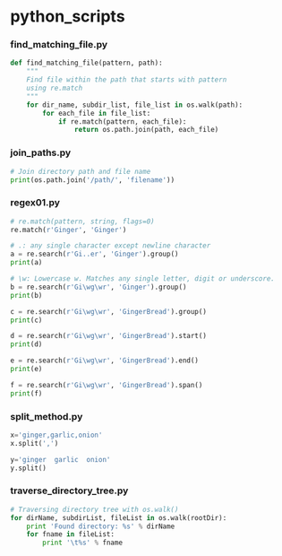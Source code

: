 # python_scripts

### find_matching_file.py  

```python
def find_matching_file(pattern, path):
    """
    Find file within the path that starts with pattern
    using re.match
    """
    for dir_name, subdir_list, file_list in os.walk(path):
        for each_file in file_list:
            if re.match(pattern, each_file):
                return os.path.join(path, each_file)
```

### join_paths.py  

```python
# Join directory path and file name
print(os.path.join('/path/', 'filename'))
```

### regex01.py

```python
# re.match(pattern, string, flags=0)
re.match(r'Ginger', 'Ginger')

# .: any single character except newline character
a = re.search(r'Gi..er', 'Ginger').group()
print(a)

# \w: Lowercase w. Matches any single letter, digit or underscore.
b = re.search(r'Gi\wg\wr', 'Ginger').group()
print(b)

c = re.search(r'Gi\wg\wr', 'GingerBread').group()
print(c)

d = re.search(r'Gi\wg\wr', 'GingerBread').start()
print(d)

e = re.search(r'Gi\wg\wr', 'GingerBread').end()
print(e)

f = re.search(r'Gi\wg\wr', 'GingerBread').span()
print(f)
```

### split_method.py  

```python
x='ginger,garlic,onion'
x.split(',')

y='ginger  garlic  onion'
y.split()
```

### traverse_directory_tree.py  

```python
# Traversing directory tree with os.walk()
for dirName, subdirList, fileList in os.walk(rootDir):
    print 'Found directory: %s' % dirName
    for fname in fileList:
        print '\t%s' % fname
```





